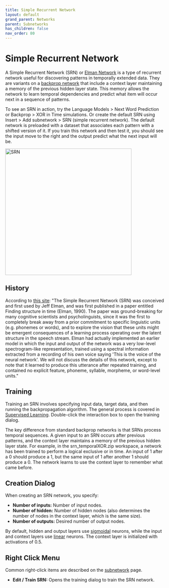 ```yaml
---
title: Simple Recurrent Network
layout: default
grand_parent: Networks
parent: Subnetworks
has_children: false
nav_order: 80
---
```


# Simple Recurrent Network

A Simple Recurrent Network (SRN) or [Elman Network](https://en.wikipedia.org/wiki/Recurrent_neural_network#Elman_network) is a type of recurrent network useful for discovering patterns in temporally extended data. They are variants on a [backprop network](backprop) that include a context layer maintaining a memory of the previous hidden layer state. This memory allows the network to learn temporal dependencies and predict what item will occur next in a sequence of patterns.

To see an SRN in action, try the Language Models > Next Word Prediction or Backprop > XOR in Time simulations. Or create the default SRN using Insert > Add subnetwork > SRN (simple recurrent network). The default network is preloaded with a dataset that associates each pattern with a shifted version of it. If you train this network and then test it, you should see the input move to the right and the output predict what the next input will be.

<img src="/assets/images/srn.png" alt="SRN" style="width:400px;"/>

## History

According to [this site](https://web.stanford.edu/group/pdplab/pdphandbook/handbookch8.html): "The Simple Recurrent Network (SRN) was conceived and first used by Jeff Elman, and was first published in a paper entitled Finding structure in time (Elman, 1990). The paper was ground-breaking for many cognitive scientists and psycholinguists, since it was the first to completely break away from a prior commitment to specific linguistic units (e.g. phonemes or words), and to explore the vision that these units might be emergent consequences of a learning process operating over the latent structure in the speech stream. Elman had actually implemented an earlier model in which the input and output of the network was a very low-level spectrogram-like representation, trained using a spectral information extracted from a recording of his own voice saying 'This is the voice of the neural network'. We will not discuss the details of this network, except to note that it learned to produce this utterance after repeated training, and contained no explicit feature, phoneme, syllable, morpheme, or word-level units."

## Training

Training an SRN involves specifying input data, target data, and then running the backpropagation algorithm. The general process is covered in [Supervised Learning](../learning/supervisedLearning). Double-click the interaction box to open the training dialog. 

The key difference from standard backprop networks is that SRNs process temporal sequences. A given input to an SRN occurs after previous patterns, and the context layer maintains a memory of the previous hidden layer state. For example, in the srn_temporalXOR.zip workspace, a network has been trained to perform a logical exclusive or in time. An input of 1 after a 0 should produce a 1, but the same input of 1 after another 1 should produce a 0. The network learns to use the context layer to remember what came before.

## Creation Dialog

When creating an SRN network, you specify:

- **Number of inputs:** Number of input nodes.
- **Number of hidden:** Number of hidden nodes (also determines the number of nodes in the context layer, which is the same size).
- **Number of outputs:** Desired number of output nodes.

By default, hidden and output layers use [sigmoidal](../neurons/sigmoidal) neurons, while the input and context layers use [linear](../neurons/linear) neurons. The context layer is initialized with activations of 0.5.

## Right Click Menu

Common right-click items are described on the [subnetwork](.) page.

- **Edit / Train SRN:** Opens the training dialog to train the SRN network.
